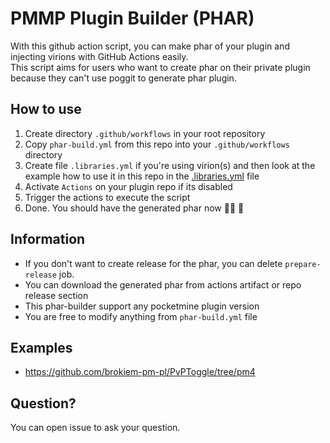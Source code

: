 # PMMP Plugin Builder (PHAR)

With this github action script, you can make phar of your plugin and injecting virions with GitHub Actions easily. <br>
This script aims for users who want to create phar on their private plugin because they can't use poggit to generate
phar plugin.

## How to use

1. Create directory ``.github/workflows`` in your root repository
2. Copy ``phar-build.yml`` from this repo into your ``.github/workflows`` directory
3. Create file ``.libraries.yml`` if you're using virion(s) and then look at the example how to use it in this repo in
   the [.libraries.yml](https://github.com/brokiem/pm-plugin-builder-actions/blob/master/.libraries.yml)
   file
4. Activate ``Actions`` on your plugin repo if its disabled
5. Trigger the actions to execute the script
6. Done. You should have the generated phar now 👍🏻 🌟

## Information

- If you don't want to create release for the phar, you can delete ``prepare-release`` job.
- You can download the generated phar from actions artifact or repo release section
- This phar-builder support any pocketmine plugin version
- You are free to modify anything from ``phar-build.yml`` file

## Examples

- https://github.com/brokiem-pm-pl/PvPToggle/tree/pm4

## Question?

You can open issue to ask your question.